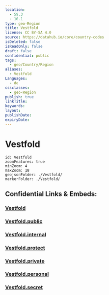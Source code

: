 ```yaml
---
location:
  - 59.3
  - 10.1
type: geo-Region
title: Vestfold
license: CC BY-SA 4.0
source: https://datahub.io/core/country-codes
isDeleted: false
isReadOnly: false
draft: false
confidential: public
tags:
  - geo/Country/Region
aliases:
  - Vestfold
Languages:
  - de
cssclasses:
  - geo-Region
publish: true
linkTitle:
keywords:
layout:
publishDate:
expiryDate:
---
```


# Vestfold

```leaflet
id: Vestfold
zoomFeatures: true 
minZoom: 4 
maxZoom: 18
geojsonFolder: ./Vestfold/
markerFolder: ./Vestfold/
```


## Confidential Links & Embeds: 

### [Vestfold](/_Standards/Earth/Continent/Europe/Europe~North/Norway/Counties~Norway/Vestfold.md) 

### [Vestfold.public](/_public/Earth/Continent/Europe/Europe~North/Norway/Counties~Norway/Vestfold.public.md) 

### [Vestfold.internal](/_internal/Earth/Continent/Europe/Europe~North/Norway/Counties~Norway/Vestfold.internal.md) 

### [Vestfold.protect](/_protect/Earth/Continent/Europe/Europe~North/Norway/Counties~Norway/Vestfold.protect.md) 

### [Vestfold.private](/_private/Earth/Continent/Europe/Europe~North/Norway/Counties~Norway/Vestfold.private.md) 

### [Vestfold.personal](/_personal/Earth/Continent/Europe/Europe~North/Norway/Counties~Norway/Vestfold.personal.md) 

### [Vestfold.secret](/_secret/Earth/Continent/Europe/Europe~North/Norway/Counties~Norway/Vestfold.secret.md)

